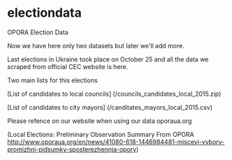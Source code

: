 # electiondata
OPORA Election Data

Now we have here only two datasets but later we'll add more.

Last elections in Ukraine took place on October 25 and all the data we scraped from official CEC website is here.


Two main lists for this elections

[List of candidates to local councils] (/councils_candidates_local_2015.zip)

[List of candidates to city mayors] (/canditates_mayors_local_2015.csv)



Please refence on our website when using our data
oporaua.org

(Local Elections: Preliminary Observation Summary From OPORA 
http://www.oporaua.org/en/news/41080-618-1446984481-miscevi-vybory-promizhni-pidsumky-sposterezhennja-opory)
